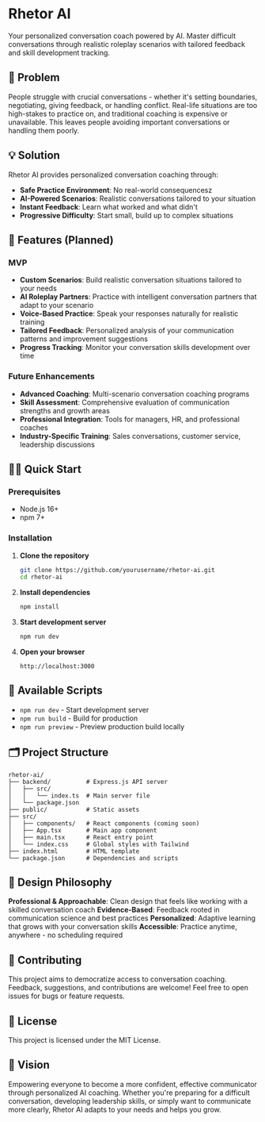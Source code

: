 # Rhetor AI

Your personalized conversation coach powered by AI. Master difficult conversations through realistic roleplay scenarios with tailored feedback and skill development tracking.

## 🎯 Problem

People struggle with crucial conversations - whether it's setting boundaries, negotiating, giving feedback, or handling conflict. Real-life situations are too high-stakes to practice on, and traditional coaching is expensive or unavailable. This leaves people avoiding important conversations or handling them poorly.

## 💡 Solution

Rhetor AI provides personalized conversation coaching through:
- **Safe Practice Environment**: No real-world consequencesz
- **AI-Powered Scenarios**: Realistic conversations tailored to your situation
- **Instant Feedback**: Learn what worked and what didn't
- **Progressive Difficulty**: Start small, build up to complex situations

## 🚀 Features (Planned)

### MVP
- **Custom Scenarios**: Build realistic conversation situations tailored to your needs
- **AI Roleplay Partners**: Practice with intelligent conversation partners that adapt to your scenario
- **Voice-Based Practice**: Speak your responses naturally for realistic training
- **Tailored Feedback**: Personalized analysis of your communication patterns and improvement suggestions
- **Progress Tracking**: Monitor your conversation skills development over time

### Future Enhancements
- **Advanced Coaching**: Multi-scenario conversation coaching programs
- **Skill Assessment**: Comprehensive evaluation of communication strengths and growth areas
- **Professional Integration**: Tools for managers, HR, and professional coaches
- **Industry-Specific Training**: Sales conversations, customer service, leadership discussions


## 🏃‍♂️ Quick Start

### Prerequisites
- Node.js 16+ 
- npm 7+

### Installation

1. **Clone the repository**
   ```bash
   git clone https://github.com/yourusername/rhetor-ai.git
   cd rhetor-ai
   ```

2. **Install dependencies**
   ```bash
   npm install
   ```

3. **Start development server**
   ```bash
   npm run dev
   ```

4. **Open your browser**
   ```
   http://localhost:3000
   ```

## 📝 Available Scripts

- `npm run dev` - Start development server
- `npm run build` - Build for production
- `npm run preview` - Preview production build locally

## 🗂 Project Structure

```
rhetor-ai/
├── backend/          # Express.js API server
│   ├── src/
│   │   └── index.ts  # Main server file
│   └── package.json
├── public/           # Static assets
├── src/
│   ├── components/   # React components (coming soon)
│   ├── App.tsx       # Main app component
│   ├── main.tsx      # React entry point
│   └── index.css     # Global styles with Tailwind
├── index.html        # HTML template
└── package.json      # Dependencies and scripts
```

## 🎨 Design Philosophy

**Professional & Approachable**: Clean design that feels like working with a skilled conversation coach
**Evidence-Based**: Feedback rooted in communication science and best practices
**Personalized**: Adaptive learning that grows with your conversation skills
**Accessible**: Practice anytime, anywhere - no scheduling required

## 🤝 Contributing

This project aims to democratize access to conversation coaching. Feedback, suggestions, and contributions are welcome! Feel free to open issues for bugs or feature requests.

## 📄 License

This project is licensed under the MIT License.

## 🎯 Vision

Empowering everyone to become a more confident, effective communicator through personalized AI coaching. Whether you're preparing for a difficult conversation, developing leadership skills, or simply want to communicate more clearly, Rhetor AI adapts to your needs and helps you grow.
